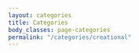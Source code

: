 ```yaml
---
layout: categories
title: Categories
body_classes: page-categories
permalink: "/categories/creational"
---
```

